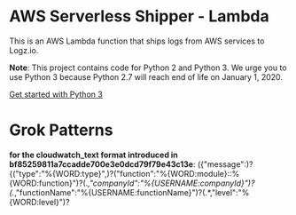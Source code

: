 #  AWS Serverless Shipper - Lambda

This is an AWS Lambda function that ships logs from AWS services to Logz.io.

**Note**:
This project contains code for Python 2 and Python 3.
We urge you to use Python 3 because Python 2.7 will reach end of life on January 1, 2020.
 
[Get started with Python 3](https://github.com/logzio/logzio_aws_serverless/tree/master/python3)

#  Grok Patterns
**for the cloudwatch_text format introduced in bf85259811a7ccadde700e3e0dcd79f79e43c13e**:
({"message":)?{("type":"%{WORD:type}",)?("function":"%{WORD:module}::%{WORD:function}")?(.*,"companyId":"%{USERNAME:companyId}")?(.*,"functionName":"%{USERNAME:functionName}")?(.*,"level":"%{WORD:level}")?
